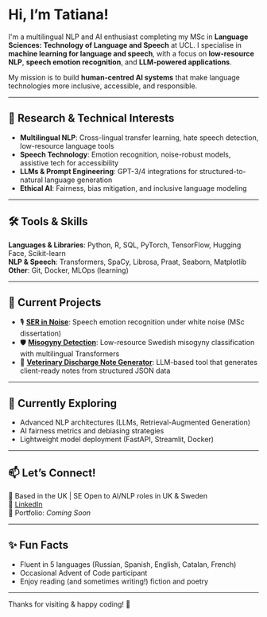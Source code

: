 # Hi, I’m Tatiana!

I'm a multilingual NLP and AI enthusiast completing my MSc in **Language Sciences: Technology of Language and Speech** at UCL. I specialise in **machine learning for language and speech**, with a focus on **low-resource NLP**, **speech emotion recognition**, and **LLM-powered applications**.

My mission is to build **human-centred AI systems** that make language technologies more inclusive, accessible, and responsible.

---

## 🔬 Research & Technical Interests
- **Multilingual NLP**: Cross-lingual transfer learning, hate speech detection, low-resource language tools  
- **Speech Technology**: Emotion recognition, noise-robust models, assistive tech for accessibility  
- **LLMs & Prompt Engineering**: GPT-3/4 integrations for structured-to-natural language generation  
- **Ethical AI**: Fairness, bias mitigation, and inclusive language modeling  

---

## 🛠️ Tools & Skills
**Languages & Libraries**: Python, R, SQL, PyTorch, TensorFlow, Hugging Face, Scikit-learn  
**NLP & Speech**: Transformers, SpaCy, Librosa, Praat, Seaborn, Matplotlib  
**Other**: Git, Docker, MLOps (learning)

---

## 🚀 Current Projects
- 🎙️ **[SER in Noise](https://github.com/kanincityy/ser_in_noise)**: Speech emotion recognition under white noise (MSc dissertation)  
- 🛡️ **[Misogyny Detection](https://github.com/kanincityy/hate_speech_detection_transformers)**: Low-resource Swedish misogyny classification with multilingual Transformers 
- 🐾 **[Veterinary Discharge Note Generator](https://github.com/kanincityy/vet_discharge_note_generator)**: LLM-based tool that generates client-ready notes from structured JSON data

---

## 🌱 Currently Exploring
- Advanced NLP architectures (LLMs, Retrieval-Augmented Generation)  
- AI fairness metrics and debiasing strategies  
- Lightweight model deployment (FastAPI, Streamlit, Docker)

---

## 📫 Let’s Connect!
📍 Based in the UK | SE Open to AI/NLP roles in UK & Sweden  
🔗 [LinkedIn](https://linkedin.com/in/tatianalimonova)  
🧠 Portfolio: *Coming Soon*

---

## ✨ Fun Facts
- Fluent in 5 languages (Russian, Spanish, English, Catalan, French)  
- Occasional Advent of Code participant 
- Enjoy reading (and sometimes writing!) fiction and poetry

---

Thanks for visiting & happy coding! 🐇  
<!---
kanincityy/kanincityy is a ✨ special ✨ repository because its `README.md` (this file) appears on your GitHub profile.
You can click the Preview link to take a look at your changes.
--->
